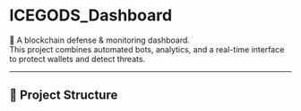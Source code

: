# ICEGODS_Dashboard

🚀 A blockchain defense & monitoring dashboard.  
This project combines automated bots, analytics, and a real-time interface to protect wallets and detect threats.

---

## 📂 Project Structure
